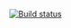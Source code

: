 [![Build status](https://build.appcenter.ms/v0.1/apps/a5c0aaa8-683f-4300-95d8-5f0a286d77e3/branches/dev/badge)](https://appcenter.ms)
